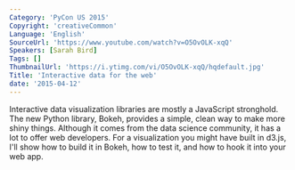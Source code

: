 ```yaml
---
Category: 'PyCon US 2015'
Copyright: 'creativeCommon'
Language: 'English'
SourceUrl: 'https://www.youtube.com/watch?v=O5OvOLK-xqQ'
Speakers: [Sarah Bird]
Tags: []
ThumbnailUrl: 'https://i.ytimg.com/vi/O5OvOLK-xqQ/hqdefault.jpg'
Title: 'Interactive data for the web'
date: '2015-04-12'
---
```

Interactive data visualization libraries are mostly a JavaScript stronghold. The new Python library, Bokeh, provides a simple, clean way to make more shiny things. Although it comes from the data science community, it has a lot to offer web developers. For a visualization you might have built in d3.js, I'll show how to build it in Bokeh, how to test it, and how to hook it into your web app. 

